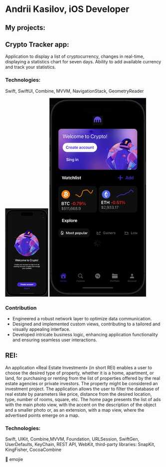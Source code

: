  # Andrii Kasilov, iOS Developer
## My projects:
## Crypto Tracker app: 
Application to display a list of cryptocurrency, changes in real-time, displaying a statistics chart for seven days. Ability to add available currency and track your statistics.

### Technologies:
Swift, SwiftUI, Combine, MVVM, NavigationStack, GeometryReader

![Here is the first image from my github Assets file](https://github.com/aviator67x/Andrii_Kasilov_iOS_Developer/blob/master/cryptoShot11.png)
![Here is the second one](https://github.com/aviator67x/Andrii_Kasilov_iOS_Developer/blob/master/cryptoShot2.png)
### Contribution
- Engineered a robust network layer to optimize data communication.
- Designed and implemented custom views, contributing to a tailored and visually appealing interface.
- Developed intricate business logic, enhancing application functionality and ensuring seamless user interactions.
## REI:
An application «Real Estate Investment» (in short REI) enables a user to choose the desired type of property, whether it is a home, apartment, or land, for purchasing or renting from the list of properties offered by the real estate agencies or private investors. The property might be considered an investment project. The application allows the user to filter the database of real estate by parameters like price, distance from the desired location, type, number of rooms, square, etc. The home page presents the list of ads with the main photo view, with the accent on the description of the object and a smaller photo or, as an extension, with a map view, where the advertised points emerge on a map.

### Technologies:
Swift, UlKit, Combine,MVVM, Foundation, URLSession, SwiftGen, UserDefaults, KeyChain, REST API, WebKit, third-party libraries: SnapKit, KingFisher, CocoaCombine


:nauseated_face: emojie
